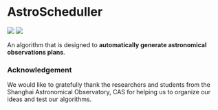 # AstroScheduller  

[![](https://img.shields.io/badge/license-MIT-green)](https://github.com/xiawenke/AstroScheduller/blob/main/LICENSE)
[![](https://img.shields.io/badge/release-v2.1.3-informational)](https://github.com/xiawenke/AstroScheduller/releases)

An algorithm that is designed to **automatically generate astronomical observations plans**. 

### Acknowledgement

We would like to gratefully thank the researchers and students from the Shanghai Astronomical Observatory, CAS for helping us to organize our ideas and test our algorithms.

